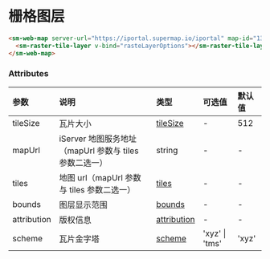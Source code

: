# 栅格图层

<sm-iframe src="https://iclient.supermap.io/examples/component/components_raster_vue.html"></sm-iframe>

```html
<sm-web-map server-url="https://iportal.supermap.io/iportal" map-id="1329428269">
  <sm-raster-tile-layer v-bind="rasteLayerOptions"></sm-raster-tile-layer>
</sm-web-map>
```

### Attributes

| 参数        | 说明                                                   | 类型                                                                                       | 可选值         | 默认值 |
| :---------- | :----------------------------------------------------- | :----------------------------------------------------------------------------------------- | :------------- | :----- |
| tileSize    | 瓦片大小                                               | [tileSize](https://docs.mapbox.com/mapbox-gl-js/style-spec/#sources-raster-dem-tileSize)   | -              | 512    |
| mapUrl      | iServer 地图服务地址（mapUrl 参数与 tiles 参数二选一） | string                                                                                     | -              | -      |
| tiles       | 地图 url（mapUrl 参数与 tiles 参数二选一）             | [tiles](https://docs.mapbox.com/mapbox-gl-js/style-spec/#sources-raster-dem-tiles)         | -              | -      |
| bounds      | 图层显示范围                                           | [bounds](https://docs.mapbox.com/mapbox-gl-js/style-spec/#sources-vector-bounds)           | -              | -      |
| attribution | 版权信息                                               | [attribution](https://docs.mapbox.com/mapbox-gl-js/style-spec/#sources-vector-attribution) | -              | -      |
| scheme      | 瓦片金字塔                                             | [scheme](https://docs.mapbox.com/mapbox-gl-js/style-spec/#sources-vector-scheme)           | 'xyz' \| 'tms' | 'xyz'  |
